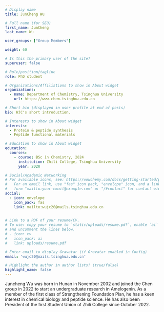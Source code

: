 ```yaml
---
# Display name
title: JunCheng Wu

# Full name (for SEO)
first_name: JunCheng
last_name: Wu

user_groups: ["Group Members"]

weight: 60

# Is this the primary user of the site?
superuser: false

# Role/position/tagline
role: PhD student

# Organizations/Affiliations to show in About widget
organizations:
  - name: Department of Chemistry, Tsinghua University
    url: https://www.chem.tsinghua.edu.cn

# Short bio (displayed in user profile at end of posts)
bio: WJC's short introduction.

# Interests to show in About widget
interests:
  - Protein & peptide synthesis
  - Peptide functional materials

# Education to show in About widget
education:
  courses:
    - course: BSc in Chemistry, 2024
      institution: Zhili College, Tsinghua University
      year: 2020

# Social/Academic Networking
# For available icons, see: https://wowchemy.com/docs/getting-started/page-builder/#icons
#   For an email link, use "fas" icon pack, "envelope" icon, and a link in the
#   form "mailto:your-email@example.com" or "/#contact" for contact widget.
social:
  - icon: envelope
    icon_pack: fas
    link: mailto:wujc20@mails.tsinghua.edu.cn
  

# Link to a PDF of your resume/CV.
# To use: copy your resume to `static/uploads/resume.pdf`, enable `ai` icons in `params.yaml`,
# and uncomment the lines below.
# - icon: cv
#   icon_pack: ai
#   link: uploads/resume.pdf

# Enter email to display Gravatar (if Gravatar enabled in Config)
email: 'wujc20@mails.tsinghua.edu.cn'

# Highlight the author in author lists? (true/false)
highlight_name: false
---
```


Juncheng Wu was born in Hunan in November 2002 and joined the Chen group in 2022 to start an undergraduate research in Amelogenin. As a member of the first class of Strengthening Foundation Plan, he has a keen interest in chemical biology and peptide science. He has also been President of the first Student Union of Zhili College since October 2022.
 


